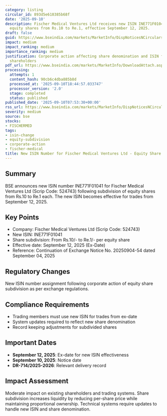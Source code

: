 ```yaml
---
category: listing
circular_id: 893d5e610385b68f
date: '2025-09-10'
description: Fischer Medical Ventures Ltd receives new ISIN INE771F01041 for sub-divided
  equity shares from Rs.10 to Re.1, effective September 12, 2025.
draft: false
guid: https://www.bseindia.com/markets/MarketInfo/DispNoticesNCirculars.aspx?Noticeid={49922420-8E71-4909-B793-E5B0C02AC027}&noticeno=20250910-5&dt=09/10/2025&icount=5&totcount=59&flag=0
impact: medium
impact_ranking: medium
importance_ranking: medium
justification: Corporate action affecting share denomination and ISIN for existing
  shareholders
pdf_url: https://www.bseindia.com/markets/MarketInfo/DownloadAttach.aspx?id=20250910-5&attachedId=
processing:
  attempts: 1
  content_hash: 90cb6c4dba885b8d
  processed_at: '2025-09-10T18:44:57.033747'
  processor_version: '2.0'
  stage: completed
  status: published
published_date: '2025-09-10T07:53:30+00:00'
rss_url: https://www.bseindia.com/markets/MarketInfo/DispNoticesNCirculars.aspx?Noticeid={49922420-8E71-4909-B793-E5B0C02AC027}&noticeno=20250910-5&dt=09/10/2025&icount=5&totcount=59&flag=0
severity: medium
source: bse
stocks:
- FISCHERMED
tags:
- isin-change
- equity-subdivision
- corporate-action
- fischer-medical
title: New ISIN Number for Fischer Medical Ventures Ltd - Equity Share Sub-Division
---
```


## Summary

BSE announces new ISIN number INE771F01041 for Fischer Medical Ventures Ltd (Scrip Code: 524743) following subdivision of equity shares from Rs.10 to Re.1 each. The new ISIN becomes effective for trades from September 12, 2025.

## Key Points

- Company: Fischer Medical Ventures Ltd (Scrip Code: 524743)
- New ISIN: INE771F01041
- Share subdivision: From Rs.10/- to Re.1/- per equity share
- Effective date: September 12, 2025 (Ex-Date)
- Reference: Continuation of Exchange Notice No. 20250904-54 dated September 04, 2025

## Regulatory Changes

New ISIN number assignment following corporate action of equity share subdivision as per exchange regulations.

## Compliance Requirements

- Trading members must use new ISIN for trades from ex-date
- System updates required to reflect new share denomination
- Record keeping adjustments for subdivided shares

## Important Dates

- **September 12, 2025**: Ex-date for new ISIN effectiveness
- **September 10, 2025**: Notice date
- **DR-714/2025-2026**: Relevant delivery record

## Impact Assessment

Moderate impact on existing shareholders and trading systems. Share subdivision increases liquidity by reducing per-share price while maintaining proportional ownership. Technical systems require updates to handle new ISIN and share denomination.